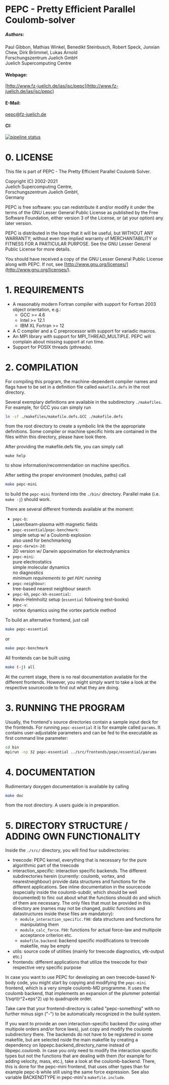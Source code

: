 # PEPC -  Pretty Efficient Parallel Coulomb-solver

##### Authors:  
Paul Gibbon, Mathias Winkel, Benedikt Steinbusch, Robert Speck, Junxian Chew, Dirk Brömmel, Lukas Arnold  
Forschungszentrum Juelich GmbH  
Juelich Supercomputing Centre  

#### Webpage:  
[http://www.fz-juelich.de/ias/jsc/pepc](http://www.fz-juelich.de/ias/jsc/pepc)  
#### E-Mail:  
[pepc@fz-juelich.de](mail-to:pepc@fz-juelich.de)  
#### CI:  
[![pipeline status](https://gitlab.jsc.fz-juelich.de/SLPP/pepc/pepc/badges/master/pipeline.svg)](https://gitlab.jsc.fz-juelich.de/SLPP/pepc/pepc/-/commits/master) 


# 0. LICENSE

This file is part of PEPC - The Pretty Efficient Parallel Coulomb Solver.

Copyright (C) 2002-2021  
Juelich Supercomputing Centre,   
Forschungszentrum Juelich GmbH,  
Germany

PEPC is free software: you can redistribute it and/or modify it under the terms
of the GNU Lesser General Public License as published by the Free Software
Foundation, either version 3 of the License, or (at your option) any later
version.

PEPC is distributed in the hope that it will be useful, but WITHOUT ANY
WARRANTY; without even the implied warranty of MERCHANTABILITY or FITNESS FOR A
PARTICULAR PURPOSE. See the GNU Lesser General Public License for more details.

You should have received a copy of the GNU Lesser General Public License along
with PEPC. If not, see [http://www.gnu.org/licenses/](http://www.gnu.org/licenses/).


# 1. REQUIREMENTS

 - A reasonably modern Fortran compiler with support for Fortran 2003 object
   orientation, e.g.:
    - GCC >= 4.6
    - Intel >= 12.1
    - IBM XL Fortran >= 12
 - A C compiler and a C preprocessor with support for variadic macros.
 - An MPI library with support for MPI_THREAD_MULTIPLE. PEPC will complain
   about missing support at run time.
 - Support for POSIX threads (pthreads).


# 2. COMPILATION

For compiling this program, the machine-dependent compiler names and flags have
to be set in a definition file called `makefile.defs` in the root directory.

Several exemplary definitions are available in the subdirectory `./makefiles`.
For example, for GCC you can simply run
```sh
ln -sf ./makefiles/makefile.defs.GCC ./makefile.defs
```
from the root directory to create a symbolic link the the appropriate
definitions. Some compiler or machine specific hints are contained in the files
within this directory, please have look there.

After providing the makefile.defs file, you can simply call
```
make help
```
to show information/recommendation on machine specifics.

After setting the proper environment (modules, paths) call
```sh
make pepc-mini
```
to build the `pepc-mini` frontend into the `./bin/` directory. Parallel make
(i.e. `make -j`) should work.

There are several different frontends available at the moment:

* `pepc-b`:  
Laser/beam-plasma with magnetic fields  
* `pepc-essential`/`pepc-benchmark`:  
simple setup w/ a Coulomb explosion  
also used for benchmarking  
* `pepc-darwin-2d`:  
2D version w/ Darwin appoximation for electrodynamics
* `pepc-mini`:  
pure electrostatics  
simple molecular dynamics  
no diagnostics  
*minimum requirements to get `PEPC` running*  
* `pepc-neighbour`:  
tree-based nearest neighbour search  
* `pepc-kh`, `pepc-kh-essential`:  
Kevin-Helmholtz setup (`essential` following text-books)
* `pepc-v`:  
vortex dynamics using the vortex particle method  

To build an alternative frontend, just call
```sh
make pepc-essential
```
or
```sh
make pepc-benchmark
```

All frontends can be built using 
```sh
make (-j) all
```

At the current stage, there is no real documentation available for the different
frontends. However, you might simply want to take a look at the respective
sourcecode to find out what they are doing.


# 3. RUNNING THE PROGRAM

Usually, the frontend's source directories contain a sample input deck for the
frontends. For running `pepc-essential` it is for example called `params`. It
contains user-adjustable parameters and can be fed to the executable as first
command line parameter:
```sh
cd bin
mpirun -np 32 pepc-essential ../src/frontends/pepc/essential/params
```


# 4. DOCUMENTATION

Rudimentary doxygen documentation is available by calling
```sh
make doc
```
from the root directory. A users guide is in preparation. 


# 5. DIRECTORY STRUCTURE / ADDING OWN FUNCTIONALITY

Inside the `./src/` directory, you will find four subdirectories:
- treecode: PEPC kernel, everything that is necessary for the pure algorithmic
  part of the treecode
- interaction_specific: interaction specific backends. The different
  subdirectories herein (currently: coulomb, vortex, and nearestneighbour)
  provide data structures and functions for the different applications. See
  inline documentation in the sourcecode (especially inside the coulomb-subdir,
  which should be well documented) to finc out about what the functions should
  do and which of them are necessary. The only files that must be provided in
  this directory are (names may not be changed, public functions and
  datastructures inside these files are mandatory):
  * `module_interaction_specific.f90`: data structures and functions for
     manipulating them
  * `module_calc_force.f90`: functions for actual force-law and multipole
     acceptance criterion etc.
  * `makefile.backend`: backend specific modifications to treecode makefile,
     may be empty
- utils: source code of utilities (mainly for treecode diagnostics, vtk-output
  etc.)
- frontends: different applications that utilize the treecode for their
  respective very specific purpose

In case you want to use PEPC for developing an own treecode-based N-body code,
you might start by copying and modifying the `pepc-mini` frontend, which is a 
very simple coulomb-MD programme. It uses the coulomb backend, that implements
an expansion of the plummer potential 1/sqrt(r^2+eps^2) up to quadrupole order.

Take care that your frontend-directory is called "pepc-something" with no
further minus sign ("-") to be automatically recognized in the build system.

If you want to provide an own interaction-specific backend (for using other
multipole orders and/or force laws), just copy and modify the coulomb
subdirectory there. The backends do not have to be registered in some makefile,
but are selected nside the main makefile by creating a dependency on
lippepc.backend_directory_name instead of libpepc.coulomb. In case you only need
to modify the interaction specific types but not the functions that are dealing
with them (for example for adding velocity, mass, etc.), take a look at the
coulomb-backend. There, this is done for the pepc-mini frontend, that uses other
types than for example pepc-b while still using the same force expression. See
also variable BACKENDTYPE in pepc-mini's `makefile.include`.
